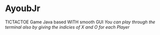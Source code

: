 # AyoubJr
TICTACTOE Game Java based
WITH smooth GUI 
*You can play through the terminal also by giving the indicies of X and O for each Player*
